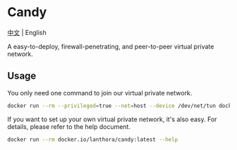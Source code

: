# Candy

[中文](README.md) | English

A easy-to-deploy, firewall-penetrating, and peer-to-peer virtual private network.

## Usage

You only need one command to join our virtual private network.

```bash
docker run --rm --privileged=true --net=host --device /dev/net/tun docker.io/lanthora/candy:latest
```

If you want to set up your own virtual private network, it's also easy. For details, please refer to the help document.

```bash
docker run --rm docker.io/lanthora/candy:latest --help
```
